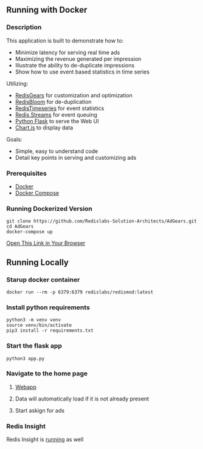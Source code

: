 ## Running with Docker

### Description
This application is built to demonstrate how to:

  - Minimize latency for serving real time ads
  - Maximizing the revenue generated per impression
  - Illustrate the ability to de-duplicate impressions
  - Show how to use event based statistics in time series

Utilizing:

- [RedisGears](https://redisgears.io) for customization and optimization
- [RedisBloom](https://redisbloom.io) for de-duplication
- [RedisTimeseries](https://redistimeseries.io) for event statistics
- [Redis Streams](https://redis.io/topics/streams-intro) for event queuing
- [Python Flask](https://palletsprojects.com/p/flask/) to serve the Web UI
- [Chart.js](https://www.chartjs.org/) to display data

Goals:

  - Simple, easy to understand code
  - Detail key points in serving and customizing ads


### Prerequisites 
- [Docker](https://www.docker.com/products/docker-desktop)
- [Docker Compose](https://docs.docker.com/compose/install/)

### Running Dockerized Version

```
git clone https://github.com/Redislabs-Solution-Architects/AdGears.git
cd AdGears
docker-compose up
```

[Open This Link in Your Browser](http://localhost:5000)


## Running Locally

### Starup docker container

```
docker run --rm -p 6379:6379 redislabs/redismod:latest
```

### Install python requirements

```
python3 -m venv venv
source venv/bin/activate
pip3 install -r requirements.txt
```

### Start the flask app

```
python3 app.py 
```

### Navigate to the home page

1) [Webapp](http://localhost:5000)

2) Data will automatically load  if it is not already present

3) Start askign for ads

### Redis Insight

Redis Insight is [running](http://localhost:8001) as well

